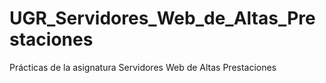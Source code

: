 # UGR_Servidores_Web_de_Altas_Prestaciones
Prácticas de la asignatura Servidores Web de Altas Prestaciones
